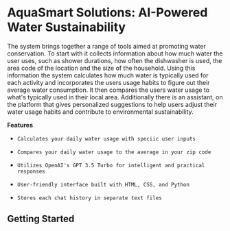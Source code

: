 # AquaSmart Solutions: AI-Powered Water Sustainability

The system brings together a range of tools aimed at promoting water conservation. To start with it collects information about how much water the user uses, such as shower durations, how often the dishwasher is used, the area code of the location and the size of the household. Using this information the system calculates how much water is typically used for each activity and incorporates the users usage habits to figure out their average water consumption. It then compares the users water usage to what's typically used in their local area. Additionally there is an assistant, on the platform that gives personalized suggestions to help users adjust their water usage habits and contribute to environmental sustainability.

**Features**
-     Calculates your daily water usage with speciic user inputs
-     Compares your daily water usage to the average in your zip code
-     Utilizes OpenAI's GPT 3.5 Turbo for intelligent and practical responses
-     User-friendly interface built with HTML, CSS, and Python
-     Stores each chat history in separate text files

****Getting Started****
- 

    
